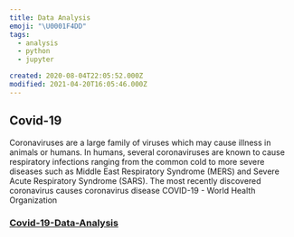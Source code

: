 ```yaml
---
title: Data Analysis
emoji: "\U0001F4DD"
tags:
  - analysis
  - python
  - jupyter

created: 2020-08-04T22:05:52.000Z
modified: 2021-04-20T16:05:46.000Z
---
```


## Covid-19

Coronaviruses are a large family of viruses which may cause illness in animals or humans. In humans, several coronaviruses are known to cause respiratory infections ranging from the common cold to more severe diseases such as Middle East Respiratory Syndrome (MERS) and Severe Acute Respiratory Syndrome (SARS). The most recently discovered coronavirus causes coronavirus disease COVID-19 - World Health Organization

### [Covid-19-Data-Analysis](https://github.com/ashwanisng/Covid-19-Data-Analysis/blob/master/Covid-19%20Data%20Analysis.ipynb)
